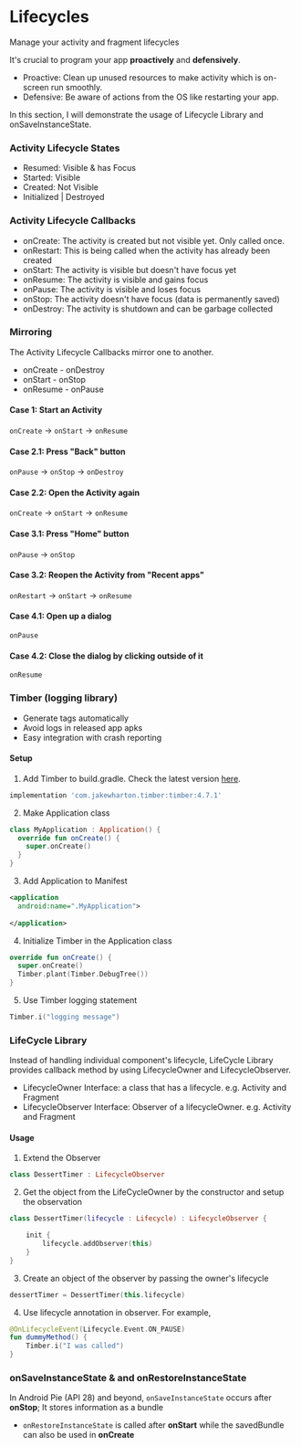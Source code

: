 # Lifecycles

Manage your activity and fragment lifecycles

It's crucial to program your app **proactively** and **defensively**.
- Proactive: Clean up unused resources to make activity which is on-screen run smoothly.
- Defensive: Be aware of actions from the OS like restarting your app.

In this section, I will demonstrate the usage of Lifecycle Library and onSaveInstanceState.
 
  


### Activity Lifecycle States
- Resumed: Visible & has Focus
- Started: Visible
- Created: Not Visible
- Initialized | Destroyed 


### Activity Lifecycle Callbacks
- onCreate: The activity is created but not visible yet. Only called once.
- onRestart: This is being called when the activity has already been created
- onStart: The activity is visible but doesn't have focus yet
- onResume: The activity is visible and gains focus
- onPause: The activity is visible and loses focus
- onStop: The activity doesn't have focus (data is permanently saved)
- onDestroy: The activity is shutdown and can be garbage collected

### Mirroring
The Activity Lifecycle Callbacks mirror one to another.

- onCreate - onDestroy
- onStart - onStop
- onResume - onPause




#### Case 1: Start an Activity
```onCreate``` -> ```onStart``` -> ```onResume``` 

#### Case 2.1: Press "Back" button
```onPause``` -> ```onStop``` -> ```onDestroy```

#### Case 2.2: Open the Activity again
```onCreate``` -> ```onStart``` -> ```onResume``` 

#### Case 3.1: Press "Home" button
```onPause``` -> ```onStop```

#### Case 3.2: Reopen the Activity from "Recent apps"
```onRestart``` -> ```onStart``` -> ```onResume``` 


#### Case 4.1: Open up a dialog
```onPause```

#### Case 4.2: Close the dialog by clicking outside of it
```onResume```





### Timber (logging library)
- Generate tags automatically
- Avoid logs in released app apks
- Easy integration with crash reporting

#### Setup
1. Add Timber to build.gradle. Check the latest version [here](https://github.com/JakeWharton/timber#download). 

```gradle
implementation 'com.jakewharton.timber:timber:4.7.1'
```

2. Make Application class
```kotlin
class MyApplication : Application() {
  override fun onCreate() {
    super.onCreate()
  }
}
```
3. Add Application to Manifest
```xml
<application
  android:name=".MyApplication">
   
</application>
```
4. Initialize Timber in the Application class
```kotlin
override fun onCreate() {
  super.onCreate()
  Timber.plant(Timber.DebugTree())
}
```
5. Use Timber logging statement
```kotlin
Timber.i("logging message")
```

### LifeCycle Library
Instead of handling individual component's lifecycle, LifeCycle Library provides callback method by using LifecycleOwner and LifecycleObserver.

- LifecycleOwner Interface: a class that has a lifecycle. e.g. Activity and Fragment
- LifecycleObserver Interface: Observer of a lifecycleOwner. e.g. Activity and Fragment

#### Usage

1. Extend the Observer
```kotlin
class DessertTimer : LifecycleObserver
```

2. Get the object from the LifeCycleOwner by the constructor and setup the observation
```kotlin
class DessertTimer(lifecycle : Lifecycle) : LifecycleObserver {

    init {
        lifecycle.addObserver(this)
    }
}
```

3. Create an object of the observer by passing the owner's lifecycle
```kotlin
dessertTimer = DessertTimer(this.lifecycle)
```

4. Use lifecycle annotation in observer. For example, 
```kotlin
@OnLifecycleEvent(Lifecycle.Event.ON_PAUSE)
fun dummyMethod() {
    Timber.i("I was called")
}
```

### onSaveInstanceState & and onRestoreInstanceState

In Android Pie (API 28) and beyond, ```onSaveInstanceState``` occurs after **onStop**; It stores information as a bundle

* ```onRestoreInstanceState``` is called after **onStart** while the savedBundle can also be used in **onCreate**
